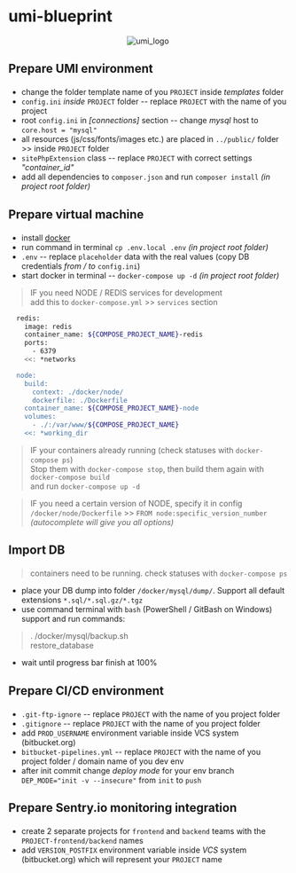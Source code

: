 # umi-blueprint
<p align="center"><img src="https://www.umi-cms.ru/templates/umi/images/main_logo.png?2021" alt="umi_logo"></p>

## <p><strong>Prepare UMI environment</strong></p>

- change the folder template name of you `PROJECT` inside _templates_ folder
- `config.ini` *inside* `PROJECT` folder -- replace `PROJECT` with the name of you project
- root `config.ini` in *[connections]* section -- change _mysql_ host to `core.host = "mysql"`
- all resources (js/css/fonts/images etc.) are placed in `../public/` folder >> inside `PROJECT` folder
- `sitePhpExtension` class -- replace `PROJECT` with correct settings _"container_id"_
- add all dependencies to `composer.json` and run `composer install` _(in project root folder)_

## <p><strong>Prepare virtual machine</strong></p>

- install [docker](https://docs.docker.com/engine/install/)
- run command in terminal `cp .env.local .env` _(in project root folder)_
- `.env` -- replace `placeholder` data with the real values (copy DB credentials _from / to_ `config.ini`)
- start docker in terminal -- `docker-compose up -d` _(in project root folder)_

> IF you need NODE / REDIS services for development \
> add this to `docker-compose.yml` >> `services` section
``` bash
  redis:
    image: redis
    container_name: ${COMPOSE_PROJECT_NAME}-redis
    ports:
      - 6379
    <<: *networks

  node:
    build:
      context: ./docker/node/
      dockerfile: ./Dockerfile
    container_name: ${COMPOSE_PROJECT_NAME}-node
    volumes:
      - ./:/var/www/${COMPOSE_PROJECT_NAME}
    <<: *working_dir
```
> IF your containers already running (check statuses with `docker-compose ps`) \
> Stop them with `docker-compose stop`, then build them again with `docker-compose build` \
> and run `docker-compose up -d`

> IF you need a certain version of NODE, specify it in config \
> `/docker/node/Dockerfile` >> `FROM node:specific_version_number` _(autocomplete will give you all options)_

## <p><strong>Import DB</strong></p>

> containers need to be running. check statuses with `docker-compose ps`
- place your DB dump into folder `/docker/mysql/dump/`. Support all default extensions `*.sql/*.sql.gz/*.tgz`
- use command terminal with `bash` (PowerShell / GitBash on Windows) support and run commands:
> . /docker/mysql/backup.sh \
> restore_database
- wait until progress bar finish at 100%

## <p><strong>Prepare CI/CD environment</strong></p>

- `.git-ftp-ignore` -- replace `PROJECT` with the name of you project folder
- `.gitignore` -- replace `PROJECT` with the name of you project folder
- add `PROD_USERNAME` environment variable inside VCS system (bitbucket.org)
- `bitbucket-pipelines.yml` -- replace `PROJECT` with the name of you project folder / domain name of you dev env
- after init commit change _deploy mode_ for your env branch `DEP_MODE="init -v --insecure"` from `init` to `push`

## <p><strong>Prepare Sentry.io monitoring integration</strong></p>

- create 2 separate projects for `frontend` and `backend` teams with the `PROJECT-frontend/backend` names
- add `VERSION_POSTFIX` environment variable inside _VCS_ system (bitbucket.org) which will represent your `PROJECT` name
